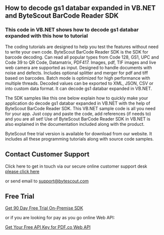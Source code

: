## How to decode gs1 databar expanded in VB.NET and ByteScout BarCode Reader SDK

### This code in VB.NET shows how to decode gs1 databar expanded with this how to tutorial

The coding tutorials are designed to help you test the features without need to write your own code. ByteScout BarCode Reader SDK is the SDK for barcode decoding. Can read all popular types from Code 128, GS1, UPC and Code 39 to QR Code, Datamatrix, PDF417. Images, pdf, TIF images and live web camera are supported as input. Designed to handle documents with noise and defects. Includes optional splitter and merger for pdf and tiff based on barcodes. Batch mode is optimized for high performance with multiple threads. Decoded values can be exported to XML, JSON, CSV or into custom data format. It can decode gs1 databar expanded in VB.NET.

The SDK samples like this one below explain how to quickly make your application do decode gs1 databar expanded in VB.NET with the help of ByteScout BarCode Reader SDK. This VB.NET sample code is all you need for your app. Just copy and paste the code, add references (if needs to) and you are all set! Use of ByteScout BarCode Reader SDK in VB.NET is also explained in the documentation included along with the product.

ByteScout free trial version is available for download from our website. It includes all these programming tutorials along with source code samples.

## Contact Customer Support

Click here to get in touch via our secure online customer support desk [please click here](https://bytescout.zendesk.com/hc/en-us/requests/new?subject=ByteScout%20BarCode%20Reader%20SDK%20Question)

or send email to [support@bytescout.com](mailto:support@bytescout.com?subject=ByteScout%20BarCode%20Reader%20SDK%20Question) 

## Free Trial

[Get 90 Day Free Trial On-Premise SDK](https://bytescout.com/download/web-installer?utm_source=github-readme)

or if you are looking for pay as you go online Web API:

[Get Your Free API Key for PDF.co Web API](https://pdf.co/documentation/api?utm_source=github-readme)